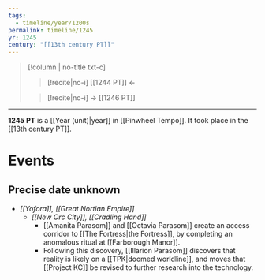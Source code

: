 ```yaml
---
tags:
  - timeline/year/1200s
permalink: timeline/1245
yr: 1245
century: "[[13th century PT]]"
---
```

>[!column | no-title txt-c]
>>[!recite|no-i] [[1244 PT]] ←
>
>> [!recite|no-i] → [[1246 PT]]

---
**1245 PT** is a [[Year (unit)|year]] in [[Pinwheel Tempo]]. It took place in the [[13th century PT]].

# Events
## Precise date unknown
- _[[Yofora]], [[Great Nortian Empire]]_
    - *[[New Orc City]], [[Cradling Hand]]*
        - [[Amanita Parasom]] and [[Octavia Parasom]] create an access corridor to [[The Fortress|the Fortress]], by completing an anomalous ritual at [[Farborough Manor]].
        - Following this discovery, [[Illarion Parasom]] discovers that reality is likely on a [[TPK|doomed worldline]], and moves that [[Project KC]] be revised to further research into the technology. 